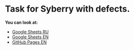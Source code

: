 # Task for Syberry with defects.
**You can look at:**
* [Google Sheets RU](https://docs.google.com/spreadsheets/d/17n2ky_H8jDKEJYIHUWQ8jsPZm0lh2DWopQTi3YSB9o0/edit?usp=sharing)
* [Google Sheets EN](https://docs.google.com/spreadsheets/d/1wbYOr0ti4aNztq39ftLNt83bFuFQS44lkgWge8Ge3qo/edit?usp=sharing)
* [GitHub Pages EN](https://zeeenjaaa1.github.io/Syberry-qa-defects/)
